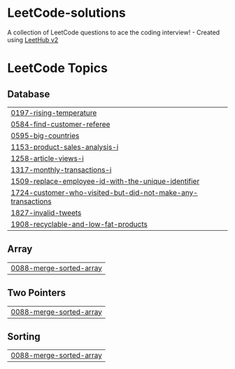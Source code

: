 # LeetCode-solutions
A collection of LeetCode questions to ace the coding interview! - Created using [LeetHub v2](https://github.com/arunbhardwaj/LeetHub-2.0)

<!---LeetCode Topics Start-->
# LeetCode Topics
## Database
|  |
| ------- |
| [0197-rising-temperature](https://github.com/HumerousFi/LeetCode-solutions/tree/master/0197-rising-temperature) |
| [0584-find-customer-referee](https://github.com/HumerousFi/LeetCode-solutions/tree/master/0584-find-customer-referee) |
| [0595-big-countries](https://github.com/HumerousFi/LeetCode-solutions/tree/master/0595-big-countries) |
| [1153-product-sales-analysis-i](https://github.com/HumerousFi/LeetCode-solutions/tree/master/1153-product-sales-analysis-i) |
| [1258-article-views-i](https://github.com/HumerousFi/LeetCode-solutions/tree/master/1258-article-views-i) |
| [1317-monthly-transactions-i](https://github.com/HumerousFi/LeetCode-solutions/tree/master/1317-monthly-transactions-i) |
| [1509-replace-employee-id-with-the-unique-identifier](https://github.com/HumerousFi/LeetCode-solutions/tree/master/1509-replace-employee-id-with-the-unique-identifier) |
| [1724-customer-who-visited-but-did-not-make-any-transactions](https://github.com/HumerousFi/LeetCode-solutions/tree/master/1724-customer-who-visited-but-did-not-make-any-transactions) |
| [1827-invalid-tweets](https://github.com/HumerousFi/LeetCode-solutions/tree/master/1827-invalid-tweets) |
| [1908-recyclable-and-low-fat-products](https://github.com/HumerousFi/LeetCode-solutions/tree/master/1908-recyclable-and-low-fat-products) |
## Array
|  |
| ------- |
| [0088-merge-sorted-array](https://github.com/HumerousFi/LeetCode-solutions/tree/master/0088-merge-sorted-array) |
## Two Pointers
|  |
| ------- |
| [0088-merge-sorted-array](https://github.com/HumerousFi/LeetCode-solutions/tree/master/0088-merge-sorted-array) |
## Sorting
|  |
| ------- |
| [0088-merge-sorted-array](https://github.com/HumerousFi/LeetCode-solutions/tree/master/0088-merge-sorted-array) |
<!---LeetCode Topics End-->